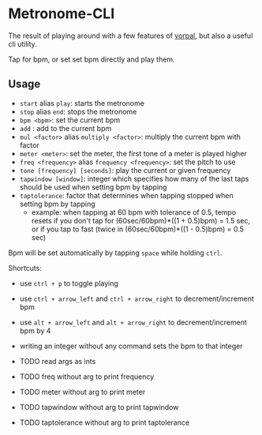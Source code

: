 # Metronome-CLI

The result of playing around with a few features of [vorpal](https://github.com/dthree/vorpal), but also a useful cli utility.

Tap for bpm, or set set bpm directly and play them.

## Usage

- `start` alias `play`: starts the metronome
- `stop` alias `end`: stops the metronome
- `bpm <bpm>`: set the current bpm
- `add` <bpm>: add to the current bpm
- `mul <factor>` alias `multiply <factor>`: multiply the current bpm with factor
- `meter <meter>`: set the meter, the first tone of a meter is played higher
- `freq <frequency>` alias `frequency <frequency>`: set the pitch to use
- `tone [frequency] [seconds]`: play the current or given frequency
- `tapwindow [window]`: integer which specifies how many of the last taps should be used when setting bpm by tapping
- `taptolerance`: factor that determines when tapping stopped when setting bpm by tapping
  - example: when tapping at 60 bpm with tolerance of 0.5, tempo resets if you don't tap for (60sec/60bpm)\*((1 + 0.5)bpm) = 1.5 sec, or if you tap to fast (twice in (60sec/60bpm)\*((1 - 0.5)bpm) = 0.5 sec)

Bpm will be set automatically by tapping `space` while holding `ctrl`.

Shortcuts:
  - use `ctrl + p` to toggle playing
  - use `ctrl + arrow_left` and `ctrl + arrow_right` to decrement/increment bpm
  - use `alt + arrow_left` and `alt + arrow_right` to decrement/increment bpm by 4
  - writing an integer without any command sets the bpm to that integer

- TODO read args as ints
- TODO freq without arg to print frequency
- TODO meter without arg to print meter
- TODO tapwindow without arg to print tapwindow
- TODO taptolerance without arg to print taptolerance
